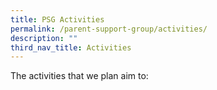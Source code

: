 ```yaml
---
title: PSG Activities
permalink: /parent-support-group/activities/
description: ""
third_nav_title: Activities
---
```

The activities that we plan aim to: